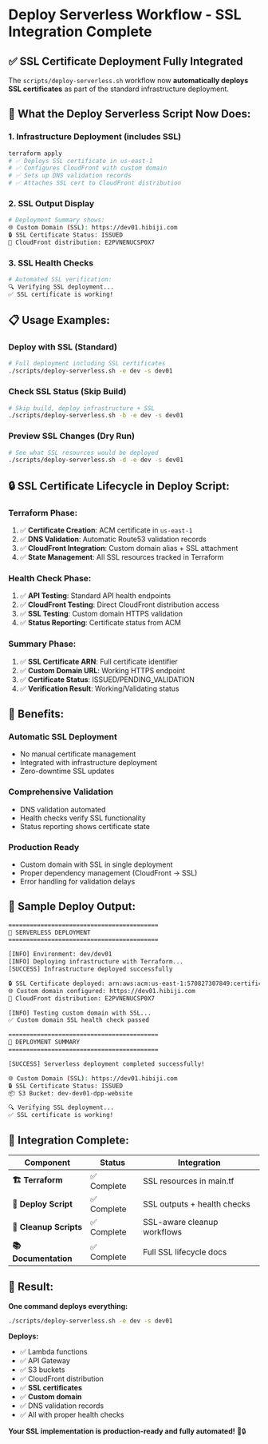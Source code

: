 # Deploy Serverless Workflow - SSL Integration Complete

## ✅ **SSL Certificate Deployment Fully Integrated**

The `scripts/deploy-serverless.sh` workflow now **automatically deploys SSL certificates** as part of the standard infrastructure deployment.

## 🚀 **What the Deploy Serverless Script Now Does:**

### **1. Infrastructure Deployment (includes SSL)**

```bash
terraform apply
# ✅ Deploys SSL certificate in us-east-1
# ✅ Configures CloudFront with custom domain
# ✅ Sets up DNS validation records
# ✅ Attaches SSL cert to CloudFront distribution
```

### **2. SSL Output Display**

```bash
# Deployment Summary shows:
🌐 Custom Domain (SSL): https://dev01.hibiji.com
🔒 SSL Certificate Status: ISSUED
📡 CloudFront distribution: E2PVNENUCSP0X7
```

### **3. SSL Health Checks**

```bash
# Automated SSL verification:
🔍 Verifying SSL deployment...
✅ SSL certificate is working!
```

## 📋 **Usage Examples:**

### **Deploy with SSL (Standard)**

```bash
# Full deployment including SSL certificates
./scripts/deploy-serverless.sh -e dev -s dev01
```

### **Check SSL Status (Skip Build)**

```bash
# Skip build, deploy infrastructure + SSL
./scripts/deploy-serverless.sh -b -e dev -s dev01
```

### **Preview SSL Changes (Dry Run)**

```bash
# See what SSL resources would be deployed
./scripts/deploy-serverless.sh -d -e dev -s dev01
```

## 🔒 **SSL Certificate Lifecycle in Deploy Script:**

### **Terraform Phase:**

1. ✅ **Certificate Creation**: ACM certificate in `us-east-1`
2. ✅ **DNS Validation**: Automatic Route53 validation records
3. ✅ **CloudFront Integration**: Custom domain alias + SSL attachment
4. ✅ **State Management**: All SSL resources tracked in Terraform

### **Health Check Phase:**

1. ✅ **API Testing**: Standard API health endpoints
2. ✅ **CloudFront Testing**: Direct CloudFront distribution access
3. ✅ **SSL Testing**: Custom domain HTTPS validation
4. ✅ **Status Reporting**: Certificate status from ACM

### **Summary Phase:**

1. ✅ **SSL Certificate ARN**: Full certificate identifier
2. ✅ **Custom Domain URL**: Working HTTPS endpoint
3. ✅ **Certificate Status**: ISSUED/PENDING_VALIDATION
4. ✅ **Verification Result**: Working/Validating status

## 🎯 **Benefits:**

### **Automatic SSL Deployment**

- No manual certificate management
- Integrated with infrastructure deployment
- Zero-downtime SSL updates

### **Comprehensive Validation**

- DNS validation automated
- Health checks verify SSL functionality
- Status reporting shows certificate state

### **Production Ready**

- Custom domain with SSL in single deployment
- Proper dependency management (CloudFront → SSL)
- Error handling for validation delays

## 📝 **Sample Deploy Output:**

```bash
==========================================
🚀 SERVERLESS DEPLOYMENT
==========================================

[INFO] Environment: dev/dev01
[INFO] Deploying infrastructure with Terraform...
[SUCCESS] Infrastructure deployed successfully

🔒 SSL Certificate deployed: arn:aws:acm:us-east-1:570827307849:certificate/ce1d5b83-4e7a-48ff-9414-47152956ab37
🌐 Custom domain configured: https://dev01.hibiji.com
📡 CloudFront distribution: E2PVNENUCSP0X7

[INFO] Testing custom domain with SSL...
✅ Custom domain SSL health check passed

==========================================
🎉 DEPLOYMENT SUMMARY
==========================================

[SUCCESS] Serverless deployment completed successfully!

🌐 Custom Domain (SSL): https://dev01.hibiji.com
🔒 SSL Certificate Status: ISSUED
📦 S3 Bucket: dev-dev01-dpp-website

🔍 Verifying SSL deployment...
✅ SSL certificate is working!
```

## 🔄 **Integration Complete:**

| Component              | Status      | Integration                 |
| ---------------------- | ----------- | --------------------------- |
| **🏗️ Terraform**       | ✅ Complete | SSL resources in main.tf    |
| **🚀 Deploy Script**   | ✅ Complete | SSL outputs + health checks |
| **🧹 Cleanup Scripts** | ✅ Complete | SSL-aware cleanup workflows |
| **📚 Documentation**   | ✅ Complete | Full SSL lifecycle docs     |

## 🎉 **Result:**

**One command deploys everything:**

```bash
./scripts/deploy-serverless.sh -e dev -s dev01
```

**Deploys:**

- ✅ Lambda functions
- ✅ API Gateway
- ✅ S3 buckets
- ✅ CloudFront distribution
- ✅ **SSL certificates**
- ✅ **Custom domain**
- ✅ DNS validation records
- ✅ All with proper health checks

**Your SSL implementation is production-ready and fully automated!** 🚀🔒
